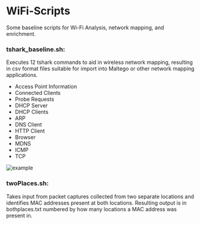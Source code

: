 # WiFi-Scripts
Some baseline scripts for Wi-Fi Analysis, network mapping, and enrichment.

### tshark_baseline.sh: 
Executes 12 tshark commands to aid in wireless network mapping, resulting in csv format files suitable for import into Maltego or other network mapping applications.
  - Access Point Information
  - Connected Clients
  - Probe Requests
  - DHCP Server
  - DHCP Clients
  - ARP
  - DNS Client
  - HTTP Client
  - Browser
  - MDNS
  - ICMP
  - TCP

![example](https://github.com/bmshema/Baseline-WiFi-Scripts/assets/92175742/e1662979-639f-4edd-bb19-9c7ffebbb01d)

### twoPlaces.sh: 
Takes input from packet captures collected from two separate locations and identifies MAC addresses present at both locations. Resulting output is in bothplaces.txt numbered by how many locations a MAC address was present in.

